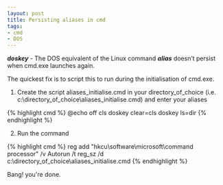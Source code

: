 ```yaml
---
layout: post
title: Persisting aliases in cmd
tags:
- cmd
- DOS
---
```


***doskey*** - The DOS equivalent of the Linux command ***alias*** doesn’t persist when cmd.exe launches again.

The quickest fix is to script this to run during the initialisation of cmd.exe.

1. Create the script aliases_initialise.cmd in your directory_of_choice (i.e. c:\directory_of_choice\aliases_initialise.cmd) and enter your aliases

{% highlight cmd %}
@echo off
cls
doskey clear=cls
doskey ls=dir
{% endhighlight %}

2. Run the command

{% highlight cmd %}
reg add "hkcu\software\microsoft\command processor" /v Autorun /t reg_sz /d c:\directory_of_choice\aliases_initialise.cmd
{% endhighlight %}

Bang! you're done.